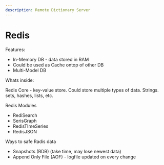 ```yaml
---
description: Remote Dictionary Server
---
```


# Redis

Features:

* In-Memory DB - data stored in RAM
* Could be used as Cache ontop of other DB
* Multi-Model DB

Whats inside:

Redis Core - key-value store. Could store multiple types of data. Strings. sets, hashes, lists, etc.

Redis Modules

* RediSearch
* SerisGraph
* RedisTImeSeries&#x20;
* RedisJSON

Ways to safe Radis data

* Snapshots (RDB) (take time, may lose newest data)
* Append Only File (AOF) - logfile updated on every change

